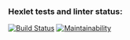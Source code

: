 ### Hexlet tests and linter status:
[![Build Status](https://travis-ci.com/itaopro/php-project-lvl1.svg?branch=home)](https://travis-ci.com/itaopro/php-project-lvl1)
[![Maintainability](https://api.codeclimate.com/v1/badges/a99a88d28ad37a79dbf6/maintainability)](https://codeclimate.com/github/codeclimate/codeclimate/maintainability)
